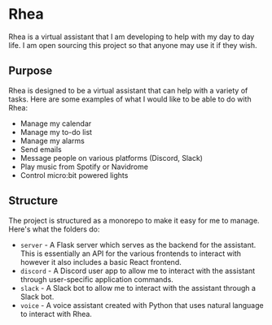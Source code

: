 # Rhea

Rhea is a virtual assistant that I am developing to help with my day to day life. I am open 
sourcing this project so that anyone may use it if they wish.

## Purpose

Rhea is designed to be a virtual assistant that can help with a variety of tasks. Here are some examples of what I would like to be able to do with Rhea:
- Manage my calendar
- Manage my to-do list
- Manage my alarms
- Send emails
- Message people on various platforms (Discord, Slack)
- Play music from Spotify or Navidrome
- Control micro:bit powered lights

## Structure

The project is structured as a monorepo to make it easy for me to manage.
Here's what the folders do:
- `server` - A Flask server which serves as the backend for the assistant. This is essentially an API for the various frontends to interact with however it also includes a basic React frontend.
- `discord` - A Discord user app to allow me to interact with the assistant through 
  user-specific application commands.
- `slack` - A Slack bot to allow me to interact with the assistant through a Slack bot.
- `voice` - A voice assistant created with Python that uses natural language to interact with Rhea.
